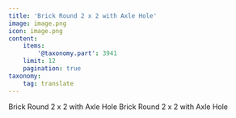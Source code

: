 ```yaml
---
title: 'Brick Round 2 x 2 with Axle Hole'
image: image.png
icon: image.png
content:
    items:
        '@taxonomy.part': 3941
    limit: 12
    pagination: true
taxonomy:
    tag: translate
---
```


Brick Round 2 x 2 with Axle Hole
Brick Round 2 x 2 with Axle Hole
